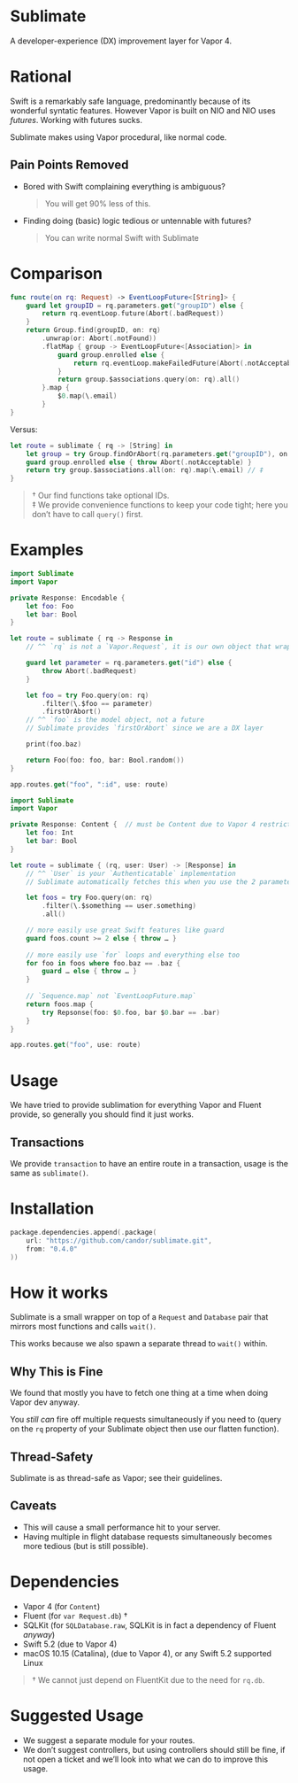 # Sublimate

A developer-experience (DX) improvement layer for Vapor 4.

# Rational

Swift is a remarkably safe language, predominantly because of its wonderful syntatic features.
However Vapor is built on NIO and NIO uses *futures*. Working with futures sucks.

Sublimate makes using Vapor procedural, like normal code.

## Pain Points Removed

* Bored with Swift complaining everything is ambiguous?
    > You will get 90% less of this.
* Finding doing (basic) logic tedious or untennable with futures? 
    > You can write normal Swift with Sublimate

# Comparison

```swift
func route(on rq: Request) -> EventLoopFuture<[String]> {
    guard let groupID = rq.parameters.get("groupID") else {
        return rq.eventLoop.future(Abort(.badRequest))
    }
    return Group.find(groupID, on: rq)
        .unwrap(or: Abort(.notFound))
        .flatMap { group -> EventLoopFuture<[Association]> in
            guard group.enrolled else {
                return rq.eventLoop.makeFailedFuture(Abort(.notAcceptable))
            }
            return group.$associations.query(on: rq).all()
        }.map {
            $0.map(\.email)
        }
}
```

Versus:

```swift
let route = sublimate { rq -> [String] in
    let group = try Group.findOrAbort(rq.parameters.get("groupID"), on: rq) // †
    guard group.enrolled else { throw Abort(.notAcceptable) }
    return try group.$associations.all(on: rq).map(\.email) // ‡
}
```

> † Our find functions take optional IDs.\
> ‡ We provide convenience functions to keep your code tight; here you don’t have to call `query()` first.

# Examples

```swift
import Sublimate
import Vapor

private Response: Encodable {
    let foo: Foo
    let bar: Bool
}

let route = sublimate { rq -> Response in
    // ^^ `rq` is not a `Vapor.Request`, it is our own object that wraps the Vapor `Request`

    guard let parameter = rq.parameters.get("id") else {
        throw Abort(.badRequest)
    }

    let foo = try Foo.query(on: rq)
        .filter(\.$foo == parameter)
        .firstOrAbort()
    // ^^ `foo` is the model object, not a future
    // Sublimate provides `firstOrAbort` since we are a DX layer

    print(foo.baz)

    return Foo(foo: foo, bar: Bool.random())
}

app.routes.get("foo", ":id", use: route)
```

```swift
import Sublimate
import Vapor

private Response: Content {  // must be Content due to Vapor 4 restriction on returning Arrays
    let foo: Int
    let bar: Bool
}

let route = sublimate { (rq, user: User) -> [Response] in
    // ^^ `User` is your `Authenticatable` implementation
    // Sublimate automatically fetches this when you use the 2 parameter variant for your convenience

    let foos = try Foo.query(on: rq)
        .filter(\.$something == user.something)
        .all()

    // more easily use great Swift features like guard
    guard foos.count >= 2 else { throw … }
    
    // more easily use `for` loops and everything else too
    for foo in foos where foo.baz == .baz {
        guard … else { throw … }
    }
    
    // `Sequence.map` not `EventLoopFuture.map`
    return foos.map {
        try Repsonse(foo: $0.foo, bar $0.bar == .bar)
    }
}

app.routes.get("foo", use: route)
```

# Usage

We have tried to provide sublimation for everything Vapor and Fluent provide, so generally you should
find it just works.

## Transactions

We provide `transaction` to have an entire route in a transaction, usage is the same as `sublimate()`.

# Installation

```swift
package.dependencies.append(.package(
    url: "https://github.com/candor/sublimate.git",
    from: "0.4.0"
))
```

# How it works

Sublimate is a small wrapper on top of a `Request` and `Database` pair that mirrors most functions
and calls `wait()`.

This works because we also spawn a separate thread to `wait()` within.

## Why This is Fine

We found that mostly you have to fetch one thing at a time when doing Vapor dev anyway.

You *still can* fire off multiple requests simultaneously if you need to
(query on the `rq` property of your Sublimate object then use our flatten function).

## Thread‑Safety

Sublimate is as thread-safe as Vapor; see their guidelines.

## Caveats

* This will cause a small performance hit to your server.
* Having multiple in flight database requests simultaneously becomes more tedious (but is still possible).

# Dependencies

* Vapor 4 (for `Content`)
* Fluent (for `var Request.db`) †
* SQLKit (for `SQLDatabase.raw`, SQLKit is in fact a dependency of Fluent *anyway*)
* Swift 5.2 (due to Vapor 4)
* macOS 10.15 (Catalina), (due to Vapor 4), or any Swift 5.2 supported Linux

> † We cannot just depend on FluentKit due to the need for `rq.db`.

# Suggested Usage

* We suggest a separate module for your routes.
* We don’t suggest controllers, but using controllers should still be fine, if not open a ticket and we’ll look into what we can do to improve this usage.
